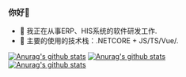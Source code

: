 ### 你好👋

- 🔭 我正在从事ERP、HIS系统的软件研发工作.
- 👯 主要的使用的技术栈：.NETCORE + JS/TS/Vue/.

[![Anurag's github stats](https://github-readme-stats-delta-self.vercel.app/api?username=shenyueyemiao&count_private=true&show_icons=true)](https://github.com/anuraghazra/github-readme-stats)
[![Anurag's github stats](https://github-profile-trophy.vercel.app/?username=shenyueyemiao&title=Star,Follower,Commit,Issue&theme=chartreuse-dark)](https://github.com/shenyueyemiao)   
[![Anurag's github stats](https://github-readme-stats-delta-self.vercel.app/api/top-langs/?username=shenyueyemiao&langs_count=8&hide=java,html,batchfile&exclude_repo=Shopsnweb-xf)](https://github-readme-stats.vercel.app)    
